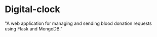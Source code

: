 # Digital-clock
"A web application for managing and sending blood donation requests using Flask and MongoDB."
